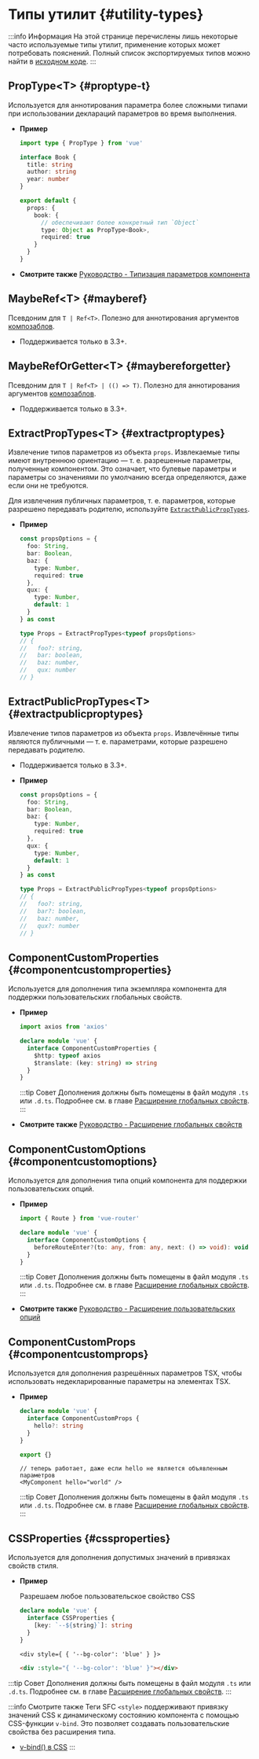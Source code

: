 # Типы утилит {#utility-types}

:::info Информация
На этой странице перечислены лишь некоторые часто используемые типы утилит, применение которых может потребовать пояснений. Полный список экспортируемых типов можно найти в [исходном коде](https://github.com/vuejs/core/blob/main/packages/runtime-core/src/index.ts#L131).
:::

## PropType\<T> {#proptype-t}

Используется для аннотирования параметра более сложными типами при использовании деклараций параметров во время выполнения.

- **Пример**

  ```ts
  import type { PropType } from 'vue'

  interface Book {
    title: string
    author: string
    year: number
  }

  export default {
    props: {
      book: {
        // обеспечивают более конкретный тип `Object`
        type: Object as PropType<Book>,
        required: true
      }
    }
  }
  ```

- **Смотрите также** [Руководство - Типизация параметров компонента](/guide/typescript/options-api#typing-component-props)

## MaybeRef\<T> {#mayberef}

Псевдоним для `T | Ref<T>`. Полезно для аннотирования аргументов [композаблов](/guide/reusability/composables.html).

- Поддерживается только в 3.3+.

## MaybeRefOrGetter\<T> {#maybereforgetter}

Псевдоним для `T | Ref<T> | (() => T)`. Полезно для аннотирования аргументов [композаблов](/guide/reusability/composables.html).

- Поддерживается только в 3.3+.

## ExtractPropTypes\<T> {#extractproptypes}

Извлечение типов параметров из объекта `props`. Извлекаемые типы имеют внутреннюю ориентацию — т. е. разрешенные параметры, полученные компонентом. Это означает, что булевые параметры и параметры со значениями по умолчанию всегда определяются, даже если они не требуются.

Для извлечения публичных параметров, т. е. параметров, которые разрешено передавать родителю, используйте [`ExtractPublicPropTypes`](#extractpublicproptypes).

- **Пример**

  ```ts
  const propsOptions = {
    foo: String,
    bar: Boolean,
    baz: {
      type: Number,
      required: true
    },
    qux: {
      type: Number,
      default: 1
    }
  } as const

  type Props = ExtractPropTypes<typeof propsOptions>
  // {
  //   foo?: string,
  //   bar: boolean,
  //   baz: number,
  //   qux: number
  // }
  ```

## ExtractPublicPropTypes\<T> {#extractpublicproptypes}

Извлечение типов параметров из объекта `props`. Извлечённые типы являются публичными — т. е. параметрами, которые разрешено передавать родителю.

- Поддерживается только в 3.3+.

- **Пример**

  ```ts
  const propsOptions = {
    foo: String,
    bar: Boolean,
    baz: {
      type: Number,
      required: true
    },
    qux: {
      type: Number,
      default: 1
    }
  } as const

  type Props = ExtractPublicPropTypes<typeof propsOptions>
  // {
  //   foo?: string,
  //   bar?: boolean,
  //   baz: number,
  //   qux?: number
  // }
  ```

## ComponentCustomProperties {#componentcustomproperties}

Используется для дополнения типа экземпляра компонента для поддержки пользовательских глобальных свойств.

- **Пример**

  ```ts
  import axios from 'axios'

  declare module 'vue' {
    interface ComponentCustomProperties {
      $http: typeof axios
      $translate: (key: string) => string
    }
  }
  ```

  :::tip Совет
  Дополнения должны быть помещены в файл модуля `.ts` или `.d.ts`. Подробнее см. в главе [Расширение глобальных свойств](/guide/typescript/options-api#augmenting-global-properties).
  :::

- **Смотрите также** [Руководство - Расширение глобальных свойств](/guide/typescript/options-api#augmenting-global-properties)

## ComponentCustomOptions {#componentcustomoptions}

Используется для дополнения типа опций компонента для поддержки пользовательских опций.

- **Пример**

  ```ts
  import { Route } from 'vue-router'

  declare module 'vue' {
    interface ComponentCustomOptions {
      beforeRouteEnter?(to: any, from: any, next: () => void): void
    }
  }
  ```

  :::tip Совет
  Дополнения должны быть помещены в файл модуля `.ts` или `.d.ts`. Подробнее см. в главе [Расширение глобальных свойств](/guide/typescript/options-api#augmenting-global-properties).
  :::

- **Смотрите также** [Руководство - Расширение пользовательских опций](/guide/typescript/options-api#augmenting-custom-options)

## ComponentCustomProps {#componentcustomprops}

Используется для дополнения разрешённых параметров TSX, чтобы использовать недекларированные параметры на элементах TSX.

- **Пример**

  ```ts
  declare module 'vue' {
    interface ComponentCustomProps {
      hello?: string
    }
  }

  export {}
  ```

  ```tsx
  // теперь работает, даже если hello не является объявленным параметров
  <MyComponent hello="world" />
  ```

  :::tip Совет
  Дополнения должны быть помещены в файл модуля `.ts` или `.d.ts`. Подробнее см. в главе [Расширение глобальных свойств](/guide/typescript/options-api#augmenting-global-properties).
  :::

## CSSProperties {#cssproperties}

Используется для дополнения допустимых значений в привязках свойств стиля.

- **Пример**

  Разрешаем любое пользовательское свойство CSS

  ```ts
  declare module 'vue' {
    interface CSSProperties {
      [key: `--${string}`]: string
    }
  }
  ```

  ```tsx
  <div style={ { '--bg-color': 'blue' } }>
  ```

  ```html
  <div :style="{ '--bg-color': 'blue' }"></div>
  ```

:::tip Совет
Дополнения должны быть помещены в файл модуля `.ts` или `.d.ts`. Подробнее см. в главе [Расширение глобальных свойств](/guide/typescript/options-api#augmenting-global-properties).
:::

:::info Смотрите также
Теги SFC `<style>` поддерживают привязку значений CSS к динамическому состоянию компонента с помощью CSS-функции `v-bind`. Это позволяет создавать пользовательские свойства без расширения типа.

- [v-bind() в CSS](/api/sfc-css-features#v-bind-in-css)
  :::
